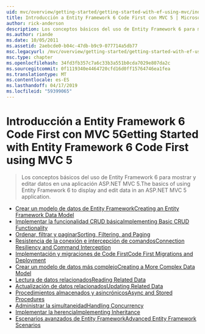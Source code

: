 ```yaml
---
uid: mvc/overview/getting-started/getting-started-with-ef-using-mvc/index
title: Introducción a Entity Framework 6 Code First con MVC 5 | Microsoft Docs
author: rick-anderson
description: Los conceptos básicos del uso de Entity Framework 6 para mostrar y editar datos en una aplicación ASP.NET MVC 5.
ms.author: riande
ms.date: 10/05/2011
ms.assetid: 2aebcde0-b04c-47db-b9c9-077714a5db77
msc.legacyurl: /mvc/overview/getting-started/getting-started-with-ef-using-mvc
msc.type: chapter
ms.openlocfilehash: 34fd3fb357c7a6c33b3a551b0cda7029e807da2c
ms.sourcegitcommit: 0f1119340e4464720cfd16d0ff15764746ea1fea
ms.translationtype: MT
ms.contentlocale: es-ES
ms.lasthandoff: 04/17/2019
ms.locfileid: "59399065"
---
```

# <a name="getting-started-with-entity-framework-6-code-first-using-mvc-5"></a><span data-ttu-id="dea76-103">Introducción a Entity Framework 6 Code First con MVC 5</span><span class="sxs-lookup"><span data-stu-id="dea76-103">Getting Started with Entity Framework 6 Code First using MVC 5</span></span>

> <span data-ttu-id="dea76-104">Los conceptos básicos del uso de Entity Framework 6 para mostrar y editar datos en una aplicación ASP.NET MVC 5.</span><span class="sxs-lookup"><span data-stu-id="dea76-104">The basics of using Entity Framework 6 to display and edit data in an ASP.NET MVC 5 application.</span></span>


- [<span data-ttu-id="dea76-105">Crear un modelo de datos de Entity Framework</span><span class="sxs-lookup"><span data-stu-id="dea76-105">Creating an Entity Framework Data Model</span></span>](creating-an-entity-framework-data-model-for-an-asp-net-mvc-application.md)
- [<span data-ttu-id="dea76-106">Implementar la funcionalidad CRUD básica</span><span class="sxs-lookup"><span data-stu-id="dea76-106">Implementing Basic CRUD Functionality</span></span>](implementing-basic-crud-functionality-with-the-entity-framework-in-asp-net-mvc-application.md)
- [<span data-ttu-id="dea76-107">Ordenar, filtrar y paginar</span><span class="sxs-lookup"><span data-stu-id="dea76-107">Sorting, Filtering, and Paging</span></span>](sorting-filtering-and-paging-with-the-entity-framework-in-an-asp-net-mvc-application.md)
- [<span data-ttu-id="dea76-108">Resistencia de la conexión e intercepción de comandos</span><span class="sxs-lookup"><span data-stu-id="dea76-108">Connection Resiliency and Command Interception</span></span>](connection-resiliency-and-command-interception-with-the-entity-framework-in-an-asp-net-mvc-application.md)
- [<span data-ttu-id="dea76-109">Implementación y migraciones de Code First</span><span class="sxs-lookup"><span data-stu-id="dea76-109">Code First Migrations and Deployment</span></span>](migrations-and-deployment-with-the-entity-framework-in-an-asp-net-mvc-application.md)
- [<span data-ttu-id="dea76-110">Crear un modelo de datos más complejo</span><span class="sxs-lookup"><span data-stu-id="dea76-110">Creating a More Complex Data Model</span></span>](creating-a-more-complex-data-model-for-an-asp-net-mvc-application.md)
- [<span data-ttu-id="dea76-111">Lectura de datos relacionados</span><span class="sxs-lookup"><span data-stu-id="dea76-111">Reading Related Data</span></span>](reading-related-data-with-the-entity-framework-in-an-asp-net-mvc-application.md)
- [<span data-ttu-id="dea76-112">Actualización de datos relacionados</span><span class="sxs-lookup"><span data-stu-id="dea76-112">Updating Related Data</span></span>](updating-related-data-with-the-entity-framework-in-an-asp-net-mvc-application.md)
- [<span data-ttu-id="dea76-113">Procedimientos almacenados y asincrónicos</span><span class="sxs-lookup"><span data-stu-id="dea76-113">Async and Stored Procedures</span></span>](async-and-stored-procedures-with-the-entity-framework-in-an-asp-net-mvc-application.md)
- [<span data-ttu-id="dea76-114">Administrar la simultaneidad</span><span class="sxs-lookup"><span data-stu-id="dea76-114">Handling Concurrency</span></span>](handling-concurrency-with-the-entity-framework-in-an-asp-net-mvc-application.md)
- [<span data-ttu-id="dea76-115">Implementar la herencia</span><span class="sxs-lookup"><span data-stu-id="dea76-115">Implementing Inheritance</span></span>](implementing-inheritance-with-the-entity-framework-in-an-asp-net-mvc-application.md)
- [<span data-ttu-id="dea76-116">Escenarios avanzados de Entity Framework</span><span class="sxs-lookup"><span data-stu-id="dea76-116">Advanced Entity Framework Scenarios</span></span>](advanced-entity-framework-scenarios-for-an-mvc-web-application.md)
